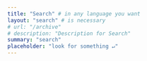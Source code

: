 ```yaml
---
title: "Search" # in any language you want
layout: "search" # is necessary
# url: "/archive"
# description: "Description for Search"
summary: "search"
placeholder: "look for something ↵"
---
```


